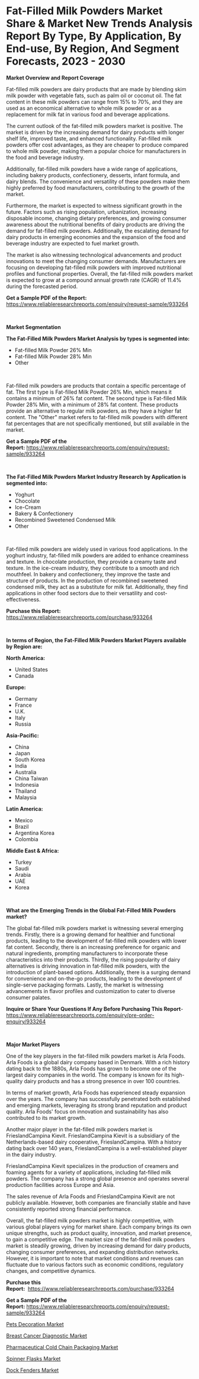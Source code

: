 <p><h1>Fat-Filled Milk Powders Market Share & Market New Trends Analysis Report By Type, By Application, By End-use, By Region, And Segment Forecasts, 2023 - 2030</h1></p><p><strong>Market Overview and Report Coverage</strong></p>
<p><p>Fat-filled milk powders are dairy products that are made by blending skim milk powder with vegetable fats, such as palm oil or coconut oil. The fat content in these milk powders can range from 15% to 70%, and they are used as an economical alternative to whole milk powder or as a replacement for milk fat in various food and beverage applications.</p><p>The current outlook of the fat-filled milk powders market is positive. The market is driven by the increasing demand for dairy products with longer shelf life, improved taste, and enhanced functionality. Fat-filled milk powders offer cost advantages, as they are cheaper to produce compared to whole milk powder, making them a popular choice for manufacturers in the food and beverage industry.</p><p>Additionally, fat-filled milk powders have a wide range of applications, including bakery products, confectionery, desserts, infant formula, and dairy blends. The convenience and versatility of these powders make them highly preferred by food manufacturers, contributing to the growth of the market.</p><p>Furthermore, the market is expected to witness significant growth in the future. Factors such as rising population, urbanization, increasing disposable income, changing dietary preferences, and growing consumer awareness about the nutritional benefits of dairy products are driving the demand for fat-filled milk powders. Additionally, the escalating demand for dairy products in emerging economies and the expansion of the food and beverage industry are expected to fuel market growth.</p><p>The market is also witnessing technological advancements and product innovations to meet the changing consumer demands. Manufacturers are focusing on developing fat-filled milk powders with improved nutritional profiles and functional properties. Overall, the fat-filled milk powders market is expected to grow at a compound annual growth rate (CAGR) of 11.4% during the forecasted period.</p></p>
<p><strong>Get a Sample PDF of the Report:</strong> <a href="https://www.reliableresearchreports.com/enquiry/request-sample/933264">https://www.reliableresearchreports.com/enquiry/request-sample/933264</a></p>
<p>&nbsp;</p>
<p><strong>Market Segmentation</strong></p>
<p><strong>The Fat-Filled Milk Powders Market Analysis by types is segmented into:</strong></p>
<p><ul><li>Fat-filled Milk Powder 26% Min</li><li>Fat-filled Milk Powder 28% Min</li><li>Other</li></ul></p>
<p>&nbsp;</p>
<p><p>Fat-filled milk powders are products that contain a specific percentage of fat. The first type is Fat-filled Milk Powder 26% Min, which means it contains a minimum of 26% fat content. The second type is Fat-filled Milk Powder 28% Min, with a minimum of 28% fat content. These products provide an alternative to regular milk powders, as they have a higher fat content. The "Other" market refers to fat-filled milk powders with different fat percentages that are not specifically mentioned, but still available in the market.</p></p>
<p><strong>Get a Sample PDF of the Report:</strong>&nbsp;<a href="https://www.reliableresearchreports.com/enquiry/request-sample/933264">https://www.reliableresearchreports.com/enquiry/request-sample/933264</a></p>
<p>&nbsp;</p>
<p><strong>The Fat-Filled Milk Powders Market Industry Research by Application is segmented into:</strong></p>
<p><ul><li>Yoghurt</li><li>Chocolate</li><li>Ice-Cream</li><li>Bakery & Confectionery</li><li>Recombined Sweetened Condensed Milk</li><li>Other</li></ul></p>
<p>&nbsp;</p>
<p><p>Fat-filled milk powders are widely used in various food applications. In the yoghurt industry, fat-filled milk powders are added to enhance creaminess and texture. In chocolate production, they provide a creamy taste and texture. In the ice-cream industry, they contribute to a smooth and rich mouthfeel. In bakery and confectionery, they improve the taste and structure of products. In the production of recombined sweetened condensed milk, they act as a substitute for milk fat. Additionally, they find applications in other food sectors due to their versatility and cost-effectiveness.</p></p>
<p><strong>Purchase this Report:</strong>&nbsp; <a href="https://www.reliableresearchreports.com/purchase/933264">https://www.reliableresearchreports.com/purchase/933264</a></p>
<p>&nbsp;</p>
<p><strong>In terms of Region, the Fat-Filled Milk Powders Market Players available by Region are:</strong></p>
<p>
    <p> <strong> North America: </strong>
        <ul>
            <li>United States</li>
            <li>Canada</li>
        </ul>
        </p> 
    <p> <strong> Europe: </strong>
        <ul>
            <li>Germany</li>
            <li>France</li>
            <li>U.K.</li>
            <li>Italy</li>
            <li>Russia</li>
        </ul>
        </p> 
    <p> <strong> Asia-Pacific: </strong>
        <ul>
            <li>China</li>
            <li>Japan</li>
            <li>South Korea</li>
            <li>India</li>
            <li>Australia</li>
            <li>China Taiwan</li>
            <li>Indonesia</li>
            <li>Thailand</li>
            <li>Malaysia</li>
        </ul>
        </p> 
    <p> <strong> Latin America: </strong>
        <ul>
            <li>Mexico</li>
            <li>Brazil</li>
            <li>Argentina Korea</li>
            <li>Colombia</li>
        </ul>
        </p> 
    <p> <strong> Middle East & Africa: </strong>
        <ul>
            <li>Turkey</li>
            <li>Saudi</li>
            <li>Arabia</li>
            <li>UAE</li>
            <li>Korea</li>
        </ul>
    </p>
    </p>
<p>&nbsp;</p>
<p><strong>What are the Emerging Trends in the Global Fat-Filled Milk Powders market?</strong></p>
<p><p>The global fat-filled milk powders market is witnessing several emerging trends. Firstly, there is a growing demand for healthier and functional products, leading to the development of fat-filled milk powders with lower fat content. Secondly, there is an increasing preference for organic and natural ingredients, prompting manufacturers to incorporate these characteristics into their products. Thirdly, the rising popularity of dairy alternatives is driving innovation in fat-filled milk powders, with the introduction of plant-based options. Additionally, there is a surging demand for convenience and on-the-go products, leading to the development of single-serve packaging formats. Lastly, the market is witnessing advancements in flavor profiles and customization to cater to diverse consumer palates.</p></p>
<p><strong>Inquire or Share Your Questions If Any Before Purchasing This Report</strong>- <a href="https://www.reliableresearchreports.com/enquiry/pre-order-enquiry/933264">https://www.reliableresearchreports.com/enquiry/pre-order-enquiry/933264</a></p>
<p>&nbsp;</p>
<p><strong>Major Market Players</strong></p>
<p><p>One of the key players in the fat-filled milk powders market is Arla Foods. Arla Foods is a global dairy company based in Denmark. With a rich history dating back to the 1880s, Arla Foods has grown to become one of the largest dairy companies in the world. The company is known for its high-quality dairy products and has a strong presence in over 100 countries.</p><p>In terms of market growth, Arla Foods has experienced steady expansion over the years. The company has successfully penetrated both established and emerging markets, leveraging its strong brand reputation and product quality. Arla Foods' focus on innovation and sustainability has also contributed to its market growth.</p><p>Another major player in the fat-filled milk powders market is FrieslandCampina Kievit. FrieslandCampina Kievit is a subsidiary of the Netherlands-based dairy cooperative, FrieslandCampina. With a history dating back over 140 years, FrieslandCampina is a well-established player in the dairy industry.</p><p>FrieslandCampina Kievit specializes in the production of creamers and foaming agents for a variety of applications, including fat-filled milk powders. The company has a strong global presence and operates several production facilities across Europe and Asia.</p><p>The sales revenue of Arla Foods and FrieslandCampina Kievit are not publicly available. However, both companies are financially stable and have consistently reported strong financial performance.</p><p>Overall, the fat-filled milk powders market is highly competitive, with various global players vying for market share. Each company brings its own unique strengths, such as product quality, innovation, and market presence, to gain a competitive edge. The market size of the fat-filled milk powders market is steadily growing, driven by increasing demand for dairy products, changing consumer preferences, and expanding distribution networks. However, it is important to note that market conditions and revenues can fluctuate due to various factors such as economic conditions, regulatory changes, and competitive dynamics.</p></p>
<p><strong>Purchase this Report:</strong>&nbsp;&nbsp;<a href="https://www.reliableresearchreports.com/purchase/933264">https://www.reliableresearchreports.com/purchase/933264</a></p>
<p></p>
<p><strong>Get a Sample PDF of the Report:</strong>&nbsp;<a href="https://www.reliableresearchreports.com/enquiry/request-sample/933264">https://www.reliableresearchreports.com/enquiry/request-sample/933264</a></p>
<p><p><a href="https://issuu.com/reportprime-2/docs/pets-decoration-market-size-2030.pptx?fr=xKAE9_zU1NQ">Pets Decoration Market</a></p><p><a href="https://medium.com/@evalynkoepp98698/breast-cancer-diagnostic-market-size-growth-forecast-2023-2030-d96585ba09db">Breast Cancer Diagnostic Market</a></p><p><a href="https://issuu.com/reportprime-2/docs/pharmaceutical-cold-chain-packaging-market-size-20?fr=xKAE9_zU1NQ">Pharmaceutical Cold Chain Packaging Market</a></p><p><a href="https://www.reportprime.com/spinner-flasks-r8067">Spinner Flasks Market</a></p><p><a href="https://www.linkedin.com/pulse/decoding-dock-fenders-market-deep-dive-latest-trends-iuaif/">Dock Fenders Market</a></p></p>